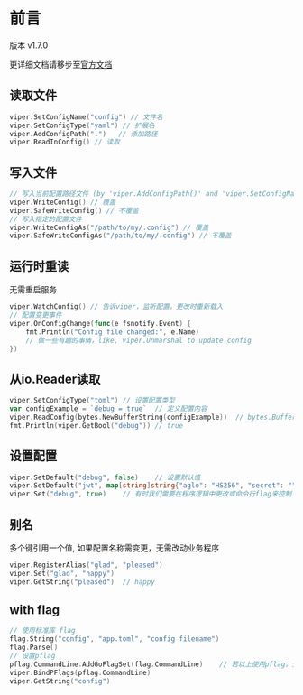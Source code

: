# 前言

版本 v1.7.0

更详细文档请移步至[官方文档](https://github.com/spf13/viper#what-is-viper)


## 读取文件
```go
viper.SetConfigName("config") // 文件名
viper.SetConfigType("yaml") // 扩展名
viper.AddConfigPath(".")   // 添加路径
viper.ReadInConfig() // 读取
```
## 写入文件
```go
// 写入当前配置路径文件 (by 'viper.AddConfigPath()' and 'viper.SetConfigName()')
viper.WriteConfig()	// 覆盖
viper.SafeWriteConfig()	// 不覆盖
// 写入指定的配置文件
viper.WriteConfigAs("/path/to/my/.config") // 覆盖
viper.SafeWriteConfigAs("/path/to/my/.config") // 不覆盖
```
## 运行时重读
无需重启服务
```go
viper.WatchConfig()	// 告诉viper，监听配置，更改时重新载入
// 配置变更事件
viper.OnConfigChange(func(e fsnotify.Event) {
	fmt.Println("Config file changed:", e.Name)
    // 做一些有趣的事情，like, viper.Unmarshal to update config
})
```
## 从io.Reader读取
```go
viper.SetConfigType("toml")	// 设置配置类型
var configExample = `debug = true`	// 定义配置内容
viper.ReadConfig(bytes.NewBufferString(configExample))	// bytes.Buffer实现了io.Reader接口
fmt.Println(viper.GetBool("debug")) // true
```
## 设置配置
```go
viper.SetDefault("debug", false)	// 设置默认值
viper.SetDefault("jwt", map[string]string{"aglo": "HS256", "secret": ""})	// 更复杂结构
viper.Set("debug", true)	// 有时我们需要在程序逻辑中更改或命令行flag来控制
```
## 别名
多个键引用一个值, 如果配置名称需变更，无需改动业务程序
```go
viper.RegisterAlias("glad", "pleased")
viper.Set("glad", "happy")
viper.GetString("pleased")	// happy
```
## with flag
```go
// 使用标准库 flag
flag.String("config", "app.toml", "config filename")
flag.Parse()
// 设置pflag
pflag.CommandLine.AddGoFlagSet(flag.CommandLine)	// 若以上使用pflag，无需此操作
viper.BindPFlags(pflag.CommandLine)
viper.GetString("config")
```



